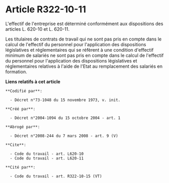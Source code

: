 # Article R322-10-11

L'effectif de l'entreprise est déterminé conformément aux dispositions des articles L. 620-10 et L. 620-11.

Les titulaires de contrats de travail qui ne sont pas pris en compte dans le calcul de l'effectif du personnel pour
l'application des dispositions législatives et réglementaires qui se réfèrent à une condition d'effectif minimum de salariés
ne sont pas pris en compte dans le calcul de l'effectif du personnel pour l'application des dispositions législatives et
réglementaires relatives à l'aide de l'Etat au remplacement des salariés en formation.

**Liens relatifs à cet article**

	**Codifié par**:

	  - Décret n°73-1048 du 15 novembre 1973, v. init.

	**Créé par**:

	  - Décret n°2004-1094 du 15 octobre 2004 - art. 1

	**Abrogé par**:

	  - Décret n°2008-244 du 7 mars 2008 - art. 9 (V)

	**Cite**:

	  - Code du travail - art. L620-10
	  - Code du travail - art. L620-11

	**Cité par**:

	  - Code du travail - art. R322-10-15 (VT)
